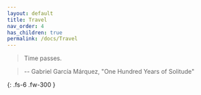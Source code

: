 ```yaml
---
layout: default
title: Travel
nav_order: 4
has_children: true
permalink: /docs/Travel
---
```



> Time passes.

> -- Gabriel García Márquez, "One Hundred Years of Solitude"

{: .fs-6 .fw-300 }
